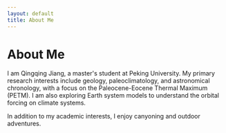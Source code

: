 ```yaml
---
layout: default
title: About Me
---
```


# About Me

I am Qingqing Jiang, a master's student at Peking University. My primary research interests include geology, paleoclimatology, and astronomical chronology, with a focus on the Paleocene-Eocene Thermal Maximum (PETM). I am also exploring Earth system models to understand the orbital forcing on climate systems.

In addition to my academic interests, I enjoy canyoning and outdoor adventures.

